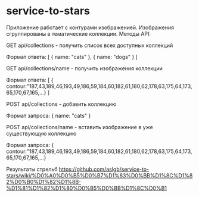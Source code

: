 service-to-stars
================

Приложение работает с контурами изображенией. Изображения сгруппированы в тематические коллекции. Методы API:

GET api/collections - получить список всех доступных коллекций

Формат ответа: [ { name: "cats" }, { name: "dogs" } ]

GET api/collections/name - получить изображения коллекции

Формат ответа: [ { contour:"187,43,189,46,193,49,186,59,184,60,182,61,180,62,178,63,175,64,173,65,170,67,165,...} ]

POST api/collections - добавить коллекцию

Формат запроса: { name: "cats" }

POST api/collections/name - вставить изображение в уже существующую коллекцию

Формат запроса: { contour:"187,43,189,46,193,49,186,59,184,60,182,61,180,62,178,63,175,64,173,65,170,67,165,...}


Результаты стрельб
https://github.com/aslgb/service-to-stars/wiki/%D0%A0%D0%B5%D0%B7%D1%83%D0%BB%D1%8C%D1%82%D0%B0%D1%82%D1%8B-%D1%81%D1%82%D1%80%D0%B5%D0%BB%D1%8C%D0%B1
